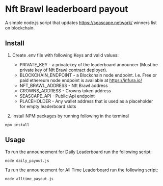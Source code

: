 # Nft Brawl leaderboard payout
A simple node.js script that updates https://seascape.network/ winners list on blockchain.

## Install
1. Create .env file with following Keys and valid values:
    * PRIVATE_KEY - a privatekey of the leaderboard announcer (Must be private key of Nft Brawl contract deployer).
    * BLOCKCHAIN_ENDPOINT - a Blockchain node endpoint. I.e. Free or paid ethereum node endpoint is available at https://infura.io/
    * NFT_BRAWL_ADDRESS - Nft Brawl address
    * CROWNS_ADDRESS - Crowns token address
    * SEASCAPE_API - Public Api endpoint
    * PLACEHOLDER - Any wallet address that is used as a placeholder for empty leaderboard slots

2. Install NPM packages by running following in the terminal

`npm install`

## Usage

To run the announcement for Daily Leaderboard run the following script:

`node daily_payout.js`


Tu run the announcement for All Time Leaderboard run the following script:

`node alltime_payout.js`